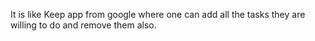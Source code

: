 It is like Keep app from google where one can add all the tasks they are willing to do and remove them also.

